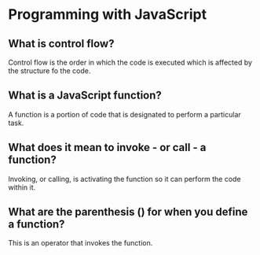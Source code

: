 # Programming with JavaScript

## What is control flow?

Control flow is the order in which the code is executed which is affected by the structure fo the code.

## What is a JavaScript function?

A function is a portion of code that is designated to perform a particular task.

## What does it mean to invoke - or call - a function?

Invoking, or calling, is activating the function so it can perform the code within it. 

## What are the parenthesis () for when you define a function?

This is an operator that invokes the function.
